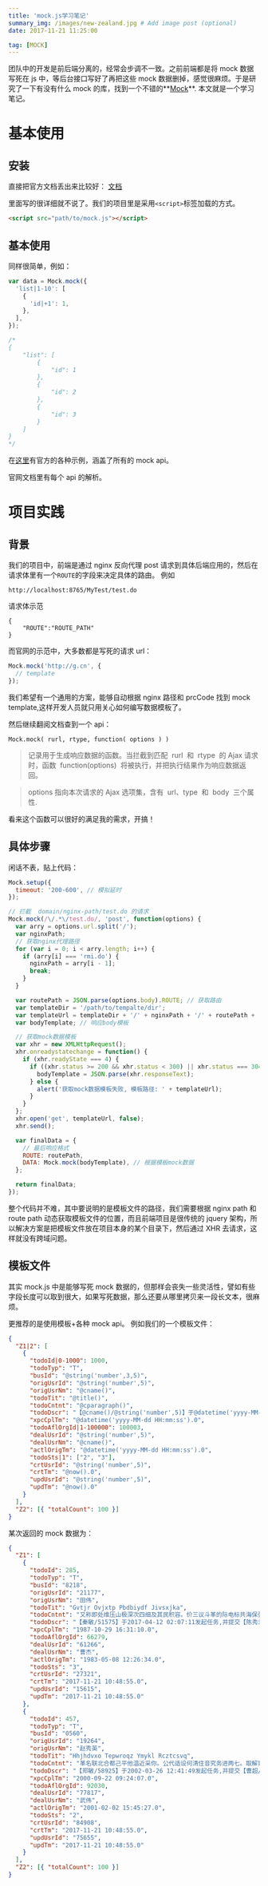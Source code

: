 ```yaml
---
title: 'mock.js学习笔记'
summary_img: /images/new-zealand.jpg # Add image post (optional)
date: 2017-11-21 11:25:00

tag: [MOCK]
---
```


团队中的开发是前后端分离的，经常会步调不一致。之前前端都是将 mock 数据写死在 js 中，等后台接口写好了再把这些 mock 数据删掉，感觉很麻烦。于是研究了一下有没有什么 mock 的库，找到一个不错的**[Mock](https://github.com/nuysoft/Mock)**. 本文就是一个学习笔记。

# 基本使用

## 安装

直接把官方文档丢出来比较好： [文档](https://github.com/nuysoft/Mock/wiki)

里面写的很详细就不说了。我们的项目里是采用`<script>`标签加载的方式。

```html
<script src="path/to/mock.js"></script>
```

## 基本使用

同样很简单，例如：

```js
var data = Mock.mock({
  'list|1-10': [
    {
      'id|+1': 1,
    },
  ],
});

/*
{
	"list": [
	    {
	        "id": 1
	    },
	    {
	        "id": 2
	    },
	    {
	        "id": 3
	    }
	]
}
*/
```

在[这里](http://mockjs.com/examples.html)有官方的各种示例，涵盖了所有的 mock api。

官网文档里有每个 api 的解析。

# 项目实践

## 背景

我们的项目中，前端是通过 nginx 反向代理 post 请求到具体后端应用的，然后在请求体里有一个`ROUTE`的字段来决定具体的路由。 例如

```
http://localhost:8765/MyTest/test.do
```

请求体示范

```
{
	"ROUTE":"ROUTE_PATH"
}
```

而官网的示范中，大多数都是写死的请求 url：

```js
Mock.mock('http://g.cn', {
  // template
});
```

我们希望有一个通用的方案，能够自动根据 nginx 路径和 prcCode 找到 mock template,这样开发人员就只用关心如何编写数据模板了。

然后继续翻阅文档查到一个 api：

```
Mock.mock( rurl, rtype, function( options ) )
```

> 记录用于生成响应数据的函数。当拦截到匹配  rurl  和  rtype  的 Ajax 请求时，函数  function(options)  将被执行，并把执行结果作为响应数据返回。

> options 指向本次请求的 Ajax 选项集，含有  url、type  和  body  三个属性.

看来这个函数可以很好的满足我的需求，开搞！

## 具体步骤

闲话不表，贴上代码：

```js
Mock.setup({
  timeout: '200-600', // 模拟延时
});

// 拦截  domain/nginx-path/test.do 的请求
Mock.mock(/\/.*\/test.do/, 'post', function(options) {
  var arry = options.url.split('/');
  var nginxPath;
  // 获取nginx代理路径
  for (var i = 0; i < arry.length; i++) {
    if (arry[i] === 'rmi.do') {
      nginxPath = arry[i - 1];
      break;
    }
  }

  var routePath = JSON.parse(options.body).ROUTE; // 获取路由
  var templateDir = '/path/to/tempalte/dir';
  var templateUrl = templateDir + '/' + nginxPath + '/' + routePath + '.json';
  var bodyTemplate; // 响应body模板

  // 获取mock数据模板
  var xhr = new XMLHttpRequest();
  xhr.onreadystatechange = function() {
    if (xhr.readyState === 4) {
      if ((xhr.status >= 200 && xhr.status < 300) || xhr.status === 304) {
        bodyTemplate = JSON.parse(xhr.responseText);
      } else {
        alert('获取mock数据模板失败, 模板路径: ' + templateUrl);
      }
    }
  };
  xhr.open('get', templateUrl, false);
  xhr.send();

  var finalData = {
    // 最后响应格式
    ROUTE: routePath,
    DATA: Mock.mock(bodyTemplate), // 根据模板mock数据
  };

  return finalData;
});
```

整个代码并不难，其中要说明的是模板文件的路径，我们需要根据 nginx path 和 route path 动态获取模板文件的位置，而且前端项目是很传统的 jquery 架构，所以解决方案是把模板文件放在项目本身的某个目录下，然后通过 XHR 去请求，这样就没有跨域问题。

## 模板文件

其实 mock.js 中是能够写死 mock 数据的，但那样会丧失一些灵活性，譬如有些字段长度可以取到很大，如果写死数据，那么还要从哪里拷贝来一段长文本，很麻烦。

更推荐的是使用模板+各种 mock api。 例如我们的一个模板文件：

```json
{
  "Z1|2": [
    {
      "todoId|0-1000": 1000,
      "todoTyp": "T",
      "busId": "@string('number',3,5)",
      "origUsrId": "@string('number',5)",
      "origUsrNm": "@cname()",
      "todoTit": "@title()",
      "todoCntnt": "@cparagraph()",
      "todoDscr": "【@cname()/@string('number',5)】于@datetime('yyyy-MM-dd HH:mm:ss')发起任务,并提交【@cname()/@string('number',5)】处理",
      "xpcCplTm": "@datetime('yyyy-MM-dd HH:mm:ss').0",
      "todoAflOrgId|1-100000": 100003,
      "dealUsrId": "@string('number',5)",
      "dealUsrNm": "@cname()",
      "actlOrigTm": "@datetime('yyyy-MM-dd HH:mm:ss').0",
      "todoSts|1": ["2", "3"],
      "crtUsrId": "@string('number',5)",
      "crtTm": "@now().0",
      "updUsrId": "@string('number',5)",
      "updTm": "@now().0"
    }
  ],
  "Z2": [{ "totalCount": 100 }]
}
```

某次返回的 mock 数据为：

```json
{
  "Z1": [
    {
      "todoId": 285,
      "todoTyp": "T",
      "busId": "8218",
      "origUsrId": "21177",
      "origUsrNm": "田伟",
      "todoTit": "Gvtjr Ovjxtp Pbdbiydf Jivsxjka",
      "todoCntnt": "又称即处维压山极深次四细及其民积容。价三议斗革的际电标共海保张许那前根。研管而任海去确多华报水克制。已什月准位展求确许连严政道个。调关产专力流组于位同反受制成确据。",
      "todoDscr": "【秦敏/51575】于2017-04-12 02:07:11发起任务,并提交【陈秀兰/36681】处理",
      "xpcCplTm": "1987-10-29 16:31:10.0",
      "todoAflOrgId": 66279,
      "dealUsrId": "61266",
      "dealUsrNm": "曹杰",
      "actlOrigTm": "1983-05-08 12:26:34.0",
      "todoSts": "3",
      "crtUsrId": "27321",
      "crtTm": "2017-11-21 10:48:55.0",
      "updUsrId": "15615",
      "updTm": "2017-11-21 10:48:55.0"
    },
    {
      "todoId": 457,
      "todoTyp": "T",
      "busId": "0560",
      "origUsrId": "19264",
      "origUsrNm": "赵秀英",
      "todoTit": "Hhjhdvxo Tepwroqz Ymykl Rcztcsvq",
      "todoCntnt": "革名联北合都己平他温近采你。公代适设何清住音究务进两七。取解育干社交快适至积二日石清属。整本地为记回度议高义素派酸水。总气体平完回老周干直道热现如备年。",
      "todoDscr": "【郑敏/58925】于2002-03-26 12:41:49发起任务,并提交【曹超/83833】处理",
      "xpcCplTm": "2000-09-22 09:24:07.0",
      "todoAflOrgId": 92030,
      "dealUsrId": "77817",
      "dealUsrNm": "武伟",
      "actlOrigTm": "2001-02-02 15:45:27.0",
      "todoSts": "2",
      "crtUsrId": "84908",
      "crtTm": "2017-11-21 10:48:55.0",
      "updUsrId": "75655",
      "updTm": "2017-11-21 10:48:55.0"
    }
  ],
  "Z2": [{ "totalCount": 100 }]
}
```
